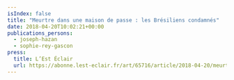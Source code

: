 ```yaml
---
isIndex: false
title: "Meurtre dans une maison de passe : les Brésiliens condamnés"
date: 2018-04-20T10:02:21+00:00
publications_persons:
  - joseph-hazan
  - sophie-rey-gascon
press:
  title: L’Est Éclair
  url: https://abonne.lest-eclair.fr/art/65716/article/2018-04-20/meurtre-dans-une-maison-de-passe-les-bresiliens-condamnes
---
```

